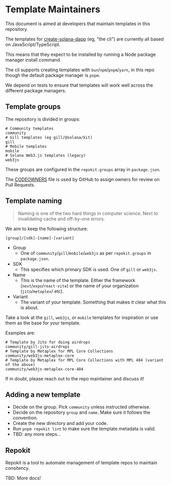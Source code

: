 # Template Maintainers

This document is aimed at developers that maintain templates in this repository.

The templates for [create-solana-dapp](https://github.com/solana-developers/create-solana-dapp) (eg, "the cli") are
currently all
based on JavaScript/TypeScript.

This means that they expect to be installed by running a Node package manager install command.

The cli supports creating templates with `bun`/`npm`/`pnpm`/`yarn`, in this repo though the default package manager is
`pnpm`.

We depend on tests to ensure that templates will work well across the different package managers.

## Template groups

The repository is divided in groups:

```shell
# Community templates
community
# Gill templates (eg gill/@solana/kit)
gill
# Mobile templates
mobile
# Solana Web3.js templates (legacy)
web3js
```

These groups are configured in the `repokit.groups` array in `package.json`.

The [CODEOWNERS](./CODEOWNERS) file is used by GitHub to assign owners for review on Pull Requests.

## Template naming

> Naming is one of the two hard things in computer science. Next to invalidating cache and off-by-one errors.

We aim to keep the following structure:

```shell
[group]/[sdk]-[name]-[variant]
```

- Group
  - One of `community`/`gill`/`mobile`/`web3js` as per `repokit.groups` in `package.json`.
- SDK
  - This specifies which primary SDK is used. One of `gill` or `web3js`.
- Name
  - This is the name of the template. Either the framework (`next`/`expo`/`react-vite`) or the name of your
    organization (`jito`/`metaplex`/ etc).
- Variant
  - The variant of your template. Something that makes it clear what this is about.

Take a look at the `gill`, `web3js`, or `mobile` templates for inspiration or use them as the base for your template.

Examples are:

```shell
# Template by Jito for doing airdrops
community/gill-jito-airdrops
# Template by Metaplex for MPL Core Collections
community/web3js-metaplex-core
# Template by Metaplex for MPL Core Collections with MPL 404 (variant of the above)
community/web3js-metaplex-core-404
```

If in doubt, please reach out to the repo maintainer and discuss it!

## Adding a new template

- Decide on the group. Pick `community` unless instructed otherwise.
- Decide on the repository `group` and `name`. Make sure it follows the convention.
- Create the new directory and add your code.
- Run `pnpm repokit lint` to make sure the template metadata is valid.
- TBD: any more steps...

## Repokit

Repokit is a tool to automate management of template repos to maintain consitency.

TBD: More docs!
